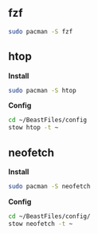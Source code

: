 ## fzf

```sh
sudo pacman -S fzf
```

## htop

**Install**
```sh
sudo pacman -S htop
```

**Config**
```sh
cd ~/BeastFiles/config
stow htop -t ~
```

## neofetch

**Install**
```sh
sudo pacman -S neofetch
```

**Config**
```sh
cd ~/BeastFiles/config/
stow neofetch -t ~
```
